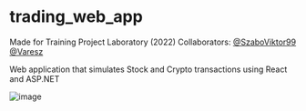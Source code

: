 # trading_web_app

Made for Training Project Laboratory (2022)
Collaborators:
[@SzaboViktor99](https://github.com/SzaboViktor99)
[@Varesz](https://github.com/Varesz)

Web application that simulates Stock and Crypto transactions using React and ASP.NET

![image](https://user-images.githubusercontent.com/100372543/220435260-dc98098a-30a3-4d2d-8a07-849e47efaed1.png)
